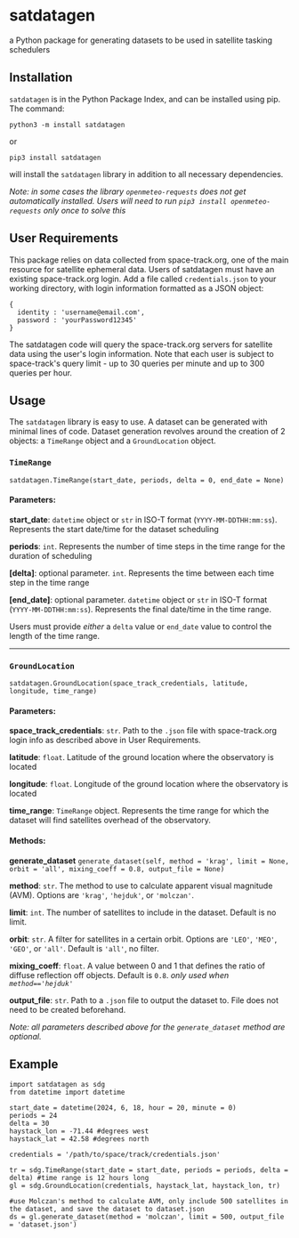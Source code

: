# satdatagen
a Python package for generating datasets to be used in satellite tasking schedulers

## Installation
`satdatagen` is in the Python Package Index, and can be installed using pip. The command:

`python3 -m install satdatagen`

or

`pip3 install satdatagen`

will install the `satdatagen` library in addition to all necessary dependencies.

*Note: in some cases the library `openmeteo-requests` does not get automatically installed. Users will need to run `pip3 install openmeteo-requests` only once to solve this*

## User Requirements
This package relies on data collected from space-track.org, one of the main resource for satellite ephemeral data. Users of satdatagen must have an existing space-track.org login. Add a file called `credentials.json` to your working directory, with login information formatted as a JSON object:

```
{
  identity : 'username@email.com',
  password : 'yourPassword12345'
}
```

The satdatagen code will query the space-track.org servers for satellite data using the user's login information.  Note that each user is subject to space-track's query limit - up to 30 queries per minute and up to 300 queries per hour.  

## Usage

The `satdatagen` library is easy to use.  A dataset can be generated with minimal lines of code. Dataset generation revolves around the creation of 2 objects: a `TimeRange` object and a `GroundLocation` object.

### `TimeRange`
`satdatagen.TimeRange(start_date, periods, delta = 0, end_date = None)`

#### Parameters:
**start_date**: `datetime` object or `str` in ISO-T format (`YYYY-MM-DDTHH:mm:ss`). Represents the start date/time for the dataset scheduling

**periods**: `int`. Represents the number of time steps in the time range for the duration of scheduling

**[delta]**: optional parameter. `int`. Represents the time between each time step in the time range

**[end_date]**: optional parameter. `datetime` object or `str` in ISO-T format (`YYYY-MM-DDTHH:mm:ss`). Represents the final date/time in the time range.



Users must provide *either* a `delta` value or `end_date` value to control the length of the time range.

***

### `GroundLocation`
`satdatagen.GroundLocation(space_track_credentials, latitude, longitude, time_range)`

#### Parameters:
**space_track_credentials**: `str`. Path to the `.json` file with space-track.org login info as described above in User Requirements.

**latitude**: `float`. Latitude of the ground location where the observatory is located

**longitude**: `float`. Longitude of the ground location where the observatory is located

**time_range**: `TimeRange` object. Represents the time range for which the dataset will find satellites overhead of the observatory.


#### Methods:

**generate_dataset**
`generate_dataset(self, method = 'krag', limit = None, orbit = 'all', mixing_coeff = 0.8, output_file = None)`

**method**: `str`. The method to use to calculate apparent visual magnitude (AVM). Options are `'krag'`, `'hejduk'`, or `'molczan'`. 

**limit**: `int`. The number of satellites to include in the dataset. Default is no limit. 

**orbit**: `str`. A filter for satellites in a certain orbit.  Options are `'LEO'`, `'MEO'`, `'GEO'`, or `'all'`.  Default is `'all'`, no filter.

**mixing_coeff**: `float`.  A value between 0 and 1 that defines the ratio of diffuse reflection off objects. Default is `0.8`. *only used when `method=='hejduk'`*

**output_file**: `str`.  Path to a `.json` file to output the dataset to. File does not need to be created beforehand.

*Note: all parameters described above for the `generate_dataset` method are optional.*


## Example

```
import satdatagen as sdg
from datetime import datetime

start_date = datetime(2024, 6, 18, hour = 20, minute = 0)
periods = 24
delta = 30
haystack_lon = -71.44 #degrees west
haystack_lat = 42.58 #degrees north

credentials = '/path/to/space/track/credentials.json'

tr = sdg.TimeRange(start_date = start_date, periods = periods, delta = delta) #time range is 12 hours long
gl = sdg.GroundLocation(credentials, haystack_lat, haystack_lon, tr)

#use Molczan's method to calculate AVM, only include 500 satellites in the dataset, and save the dataset to dataset.json
ds = gl.generate_dataset(method = 'molczan', limit = 500, output_file = 'dataset.json') 

```
